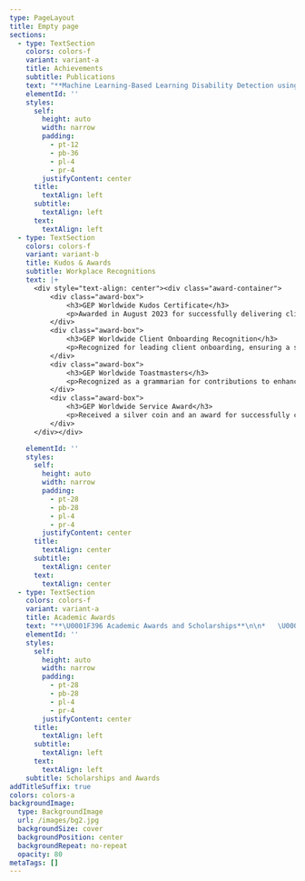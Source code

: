 ```yaml
---
type: PageLayout
title: Empty page
sections:
  - type: TextSection
    colors: colors-f
    variant: variant-a
    title: Achievements
    subtitle: Publications
    text: "**Machine Learning-Based Learning Disability Detection using LMS**\n\n*Published in the 5th IEEE International Conference on Computing, Communication and Automation (IEEE ICCCA) - 2020*\n\nMachine Learning Project Doodle Visual![](https://preview--shweta0898portfolio-d9241.stackbit.dev/_static/app-assets/public/images/DALL%C2%B7E%202024-10-23%2010.01.10%20-%20A%20visual%20summary%20of%20a%20machine%20learning%20project%20detecting%20learning%20disabilities%20using%20Moodle%20LMS.%20The%20design%20shows%20a%20flowchart-like%20diagram%20with%20icons%20.webp)\n\n**Overview**\n\nThis research explores a system that uses machine learning algorithms to identify learning disabilities and non-learning disabilities in students. By leveraging **Moodle** and employing **Random Forest** and **Support Vector Machines (SVM)**, we analyze student behavior to detect challenges early \U0001F9E0.\n\n**Implementation**\n\n\\- Data Processing: Conducted in Python using **Scikit-learn** and **Pandas**.\n\\- Objective: Foster a more inclusive learning experience.\n\nSignificance\n\n\U0001F31F Discover how this research shapes the future of education! \U0001F31F\n\n[Read the full paper](https://ieeexplore.ieee.org/document/9250761) to explore the fascinating intersection of education and machine learning, and discover how this research shapes the future of learning!\n"
    elementId: ''
    styles:
      self:
        height: auto
        width: narrow
        padding:
          - pt-12
          - pb-36
          - pl-4
          - pr-4
        justifyContent: center
      title:
        textAlign: left
      subtitle:
        textAlign: left
      text:
        textAlign: left
  - type: TextSection
    colors: colors-f
    variant: variant-b
    title: Kudos & Awards
    subtitle: Workplace Recognitions
    text: |+
      <div style="text-align: center"><div class="award-container">
          <div class="award-box">
              <h3>GEP Worldwide Kudos Certificate</h3>
              <p>Awarded in August 2023 for successfully delivering client-critical enhancements, accelerating feature release timelines by 25%, and significantly improving overall team efficiency.</p>
          </div>
          <div class="award-box">
              <h3>GEP Worldwide Client Onboarding Recognition</h3>
              <p>Recognized for leading client onboarding, ensuring a smooth transition, and enabling a successful go-live while supporting the TSO (Technical Support Operations) team.</p>
          </div>
          <div class="award-box">
              <h3>GEP Worldwide Toastmasters</h3>
              <p>Recognized as a grammarian for contributions to enhancing communication skills and promoting effective language use.</p>
          </div>
          <div class="award-box">
              <h3>GEP Worldwide Service Award</h3>
              <p>Received a silver coin and an award for successfully completing three years of dedicated service with GEP Worldwide, recognizing the commitment and contributions to the organization.</p>
          </div>
      </div></div>

    elementId: ''
    styles:
      self:
        height: auto
        width: narrow
        padding:
          - pt-28
          - pb-28
          - pl-4
          - pr-4
        justifyContent: center
      title:
        textAlign: center
      subtitle:
        textAlign: center
      text:
        textAlign: center
  - type: TextSection
    colors: colors-f
    variant: variant-a
    title: Academic Awards
    text: "**\U0001F396️ Academic Awards and Scholarships**\n\n*   \U0001F948 **Silver Medalist** - Bachelor of Engineering in Computer Engineering (**9.36/10**)\U0001F3C5 Recognized as the highest achiever in the Computer Science program during undergraduate studies.\n\n*   **\U0001F393 ESSAR Endowment Scholarship for Overall Topper in 2nd and 3rd Year**\U0001F3C6 Awarded by the college for consistently achieving the highest academic performance during the second and third years of the computer engineering program.\n\n*   **\U0001F4A1 Smart India Hackathon 2020 - Participant**\U0001F6E0️ Contributed to innovative solutions in a national-level hackathon aimed at addressing various societal challenges.\n\n*   **\U0001F4DC Data Science Certification - IIT Madras**\U0001F52C Completed a rigorous certification program focused on data science concepts and applications from the esteemed faculty of IIT Madras.\n\n*   **\U0001F948 2nd Position - INNOVATIONS 2K19 National Level Group Project Competition**\U0001F680 Secured the second position for a project that showcased innovative solutions in technology.\n\n*   **\U0001F3C5 Semi-Finalist - Mastek-Majesco Deep Blue Group Project Competition Season 4**⚙️ Achieved semi-finalist status in a competitive project showcase focusing on deep technology solutions.\n\n*   **\U0001F3C5 Finalist - ByteCamp'19**\U0001F4BB Reached the finals in a competition that emphasized practical applications of technology and coding skills.\n\n"
    elementId: ''
    styles:
      self:
        height: auto
        width: narrow
        padding:
          - pt-28
          - pb-28
          - pl-4
          - pr-4
        justifyContent: center
      title:
        textAlign: left
      subtitle:
        textAlign: left
      text:
        textAlign: left
    subtitle: Scholarships and Awards
addTitleSuffix: true
colors: colors-a
backgroundImage:
  type: BackgroundImage
  url: /images/bg2.jpg
  backgroundSize: cover
  backgroundPosition: center
  backgroundRepeat: no-repeat
  opacity: 80
metaTags: []
---
```


